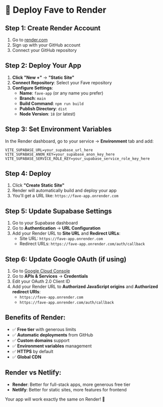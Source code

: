 # 🚀 Deploy Fave to Render

## Step 1: Create Render Account
1. Go to [render.com](https://render.com)
2. Sign up with your GitHub account
3. Connect your GitHub repository

## Step 2: Deploy Your App
1. **Click "New +"** → **"Static Site"**
2. **Connect Repository**: Select your Fave repository
3. **Configure Settings**:
   - **Name**: `fave-app` (or any name you prefer)
   - **Branch**: `main`
   - **Build Command**: `npm run build`
   - **Publish Directory**: `dist`
   - **Node Version**: `18` (or latest)

## Step 3: Set Environment Variables
In the Render dashboard, go to your service → **Environment** tab and add:

```
VITE_SUPABASE_URL=your_supabase_url_here
VITE_SUPABASE_ANON_KEY=your_supabase_anon_key_here
VITE_SUPABASE_SERVICE_ROLE_KEY=your_supabase_service_role_key_here
```

## Step 4: Deploy
1. Click **"Create Static Site"**
2. Render will automatically build and deploy your app
3. You'll get a URL like: `https://fave-app.onrender.com`

## Step 5: Update Supabase Settings
1. Go to your Supabase dashboard
2. Go to **Authentication** → **URL Configuration**
3. Add your Render URL to **Site URL** and **Redirect URLs**:
   - Site URL: `https://fave-app.onrender.com`
   - Redirect URLs: `https://fave-app.onrender.com/auth/callback`

## Step 6: Update Google OAuth (if using)
1. Go to [Google Cloud Console](https://console.cloud.google.com)
2. Go to **APIs & Services** → **Credentials**
3. Edit your OAuth 2.0 Client ID
4. Add your Render URL to **Authorized JavaScript origins** and **Authorized redirect URIs**:
   - `https://fave-app.onrender.com`
   - `https://fave-app.onrender.com/auth/callback`

## Benefits of Render:
- ✅ **Free tier** with generous limits
- ✅ **Automatic deployments** from GitHub
- ✅ **Custom domains** support
- ✅ **Environment variables** management
- ✅ **HTTPS** by default
- ✅ **Global CDN**

## Render vs Netlify:
- **Render**: Better for full-stack apps, more generous free tier
- **Netlify**: Better for static sites, more features for frontend

Your app will work exactly the same on Render! 🎉
